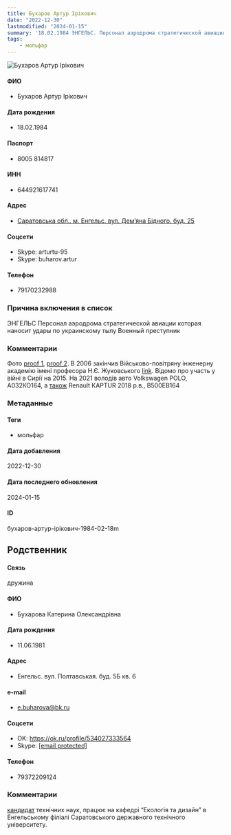 ```yaml
---
title: Бухаров Артур Ірікович
date: "2022-12-30"
lastmodified: "2024-01-15"
summary: '18.02.1984 ЭНГЕЛЬС. Персонал аэродрома стратегической авиации которая наносит удары по украинскому тылу. Военный преступник.'
tags: 
    - мольфар
---
```

<!--# pp1-->
<!--## Фигурант-->
<!--### Личные данные-->
<!--#### Фото-->
![Бухаров Артур Ірікович](https://molfar.com/images/optimized/1696844105_159170692.png)
#### ФИО
- Бухаров Артур Ірікович
#### Дата рождения
- 18.02.1984
#### Паспорт
- 8005 814817
#### ИНН
- 644921617741
#### Адрес
- [Саратовська обл.. м. Енгельс. вул. Дем’яна Бідного. буд. 25](https://monosnap.com/file/C9KMu38OxmUoSXcqsBrYs5Cd6mxYzw)
#### Соцсети
- Skype: arturtu-95
- Skype: buharov.artur
#### Телефон
- 79170232988
### Причина включения в список
ЭНГЕЛЬС
Персонал аэродрома стратегической авиации которая наносит удары по украинскому тылу
Военный преступник
### Комментарии
Фото [proof 1](https://monosnap.com/file/3GDG6C53ziKM3oaGxHdUbMr5hzYNPG), [proof 2](https://monosnap.com/file/qUQdiTeSAmKEvSl7aWTB3BNXC2vjGK). В 2006 закінчив Військово-повітряну інженерну академію імені професора Н.Є. Жуковського [link](https://vva.mil.ru/). Відомо про участь у війні в Сирії на 2015. На 2021 володів авто Volkswagen POLO, А032КО164, а [також](https://monosnap.com/file/C9KMu38OxmUoSXcqsBrYs5Cd6mxYzw) Renault КАРТUR 2018 р.в., В500ЕВ164
### Метаданные
#### Теги
- мольфар
#### Дата добавления
2022-12-30
#### Дата последнего обновления
2024-01-15
#### ID
бухаров-артур-ірікович-1984-02-18m
## Родственник
<!--### Личные данные-->
#### Связь
дружина
#### ФИО
- Бухарова Катерина Олександрівна
#### Дата рождения
- 11.06.1981
#### Адрес
- Енгельс. вул. Полтавськая. буд. 5Б кв. 6
#### e-mail
- e.buharova@bk.ru
#### Соцсети
- OK: <https://ok.ru/profile/534027333564>
- Skype: [[email protected]](/cdn-cgi/l/email-protection)
#### Телефон
- 79372209124
### Комментарии
[кандидат](https://monosnap.com/file/ASo6C7C0udZNNTCmEkvPdhHGgQ00OE) технічних наук, працює на кафедрі “Екологія та дизайн” в Енгельському філіалі Саратовського державного технічного університету.
<!--## END;-->
